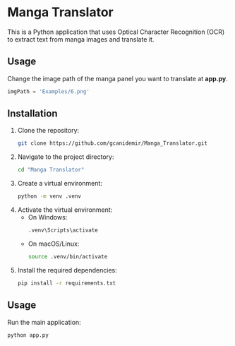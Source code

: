 # Manga Translator

This is a Python application that uses Optical Character Recognition (OCR) to extract text from manga images and translate it.

## Usage
Change the image path of the manga panel you want to translate at **app.py**.
```python
imgPath = 'Examples/6.png'
````

## Installation

1.  Clone the repository:
    ```bash
    git clone https://github.com/gcanidemir/Manga_Translator.git
    ```
2.  Navigate to the project directory:
    ```bash
    cd "Manga Translator"
    ```
3.  Create a virtual environment:
    ```bash
    python -m venv .venv
    ```
4.  Activate the virtual environment:
    *   On Windows:
        ```bash
        .venv\Scripts\activate
        ```
    *   On macOS/Linux:
        ```bash
        source .venv/bin/activate
        ```
5.  Install the required dependencies:
    ```bash
    pip install -r requirements.txt
    ```

## Usage

Run the main application:

```bash
python app.py
```

